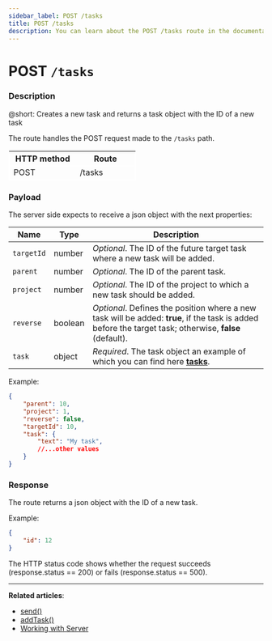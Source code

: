 ```yaml
---
sidebar_label: POST /tasks
title: POST /tasks
description: You can learn about the POST /tasks route in the documentation of the DHTMLX JavaScript To Do List library. Browse developer guides and API reference, try out code examples and live demos, and download a free 30-day evaluation version of DHTMLX To Do List.
---
```


# POST `/tasks`

### Description

@short: Creates a new task and returns a task object with the ID of a new task

The route handles the POST request made to the `/tasks` path.

<table style="border: 1px solid white; border-collapse: collapse; width:50%">
<thead style="border: 1px solid white; border-collapse: collapse;">
<th style="width:25%">HTTP method</th>
<th style="width:25%">Route</th>
</thead>
<tbody style="border: 1px solid white; border-collapse: collapse">
<tr>
<td>POST</td>
<td>/tasks</td>
</tr>
</tbody>
</table>

### Payload

The server side expects to receive a json object with the next properties:

| Name       | Type        | Description |
| ----------- | ----------- | ----------- |
| `targetId`       |  number   | *Optional*. The ID of the future target task where a new task will be added.|
| `parent`       |  number   | *Optional*. The ID of the parent task.|
| `project`       |  number   | *Optional*. The ID of the project to which a new task should be added.|
| `reverse`| boolean | *Optional*. Defines the position where a new task will be added: **true**, if the task is added before the target task; otherwise, **false** (default).|
| `task`       |  object  | *Required*. The task object an example of which you can find here [**tasks**](api/configs/tasks_config.md).|

Example:

~~~json
{
    "parent": 10,
    "project": 1,
    "reverse": false,
    "targetId": 10,
    "task": {
        "text": "My task",
        //...other values
    }
}
~~~

### Response

The route returns a json object with the ID of a new task.

Example:

~~~json
{
    "id": 12
}
~~~

The HTTP status code shows whether the request succeeds (response.status == 200) or fails (response.status == 500).

---

**Related articles**:
- [send()](api/rest_api/methods/send_method.md)
- [addTask()](api/methods/addtask_method.md)
- [Working with Server](guides/working_with_server.md)
